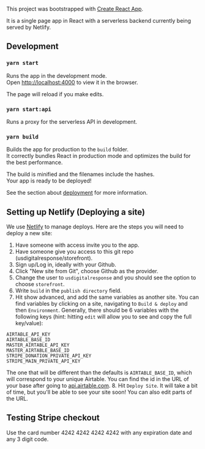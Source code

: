 This project was bootstrapped with [Create React App](https://github.com/facebook/create-react-app).

It is a single page app in React with a serverless backend currently being served by Netlify.

## Development

### `yarn start`

Runs the app in the development mode.<br />
Open [http://localhost:4000](http://localhost:4000) to view it in the browser.

The page will reload if you make edits.<br />

### `yarn start:api`
Runs a proxy for the serverless API in development.


### `yarn build`

Builds the app for production to the `build` folder.<br />
It correctly bundles React in production mode and optimizes the build for the best performance.

The build is minified and the filenames include the hashes.<br />
Your app is ready to be deployed!

See the section about [deployment](https://facebook.github.io/create-react-app/docs/deployment) for more information.

## Setting up Netlify (Deploying a site)
We use [Netlify](https://app.netlify.com/teams/usdr/sites) to manage deploys. Here are the steps you will need to deploy a new site:
1. Have someone with access invite you to the app.
2. Have someone give you access to this git repo (usdigitalresponse/storefront).
3. Sign up/Log in, ideally with your Github.
4. Click "New site from Git", choose Github as the provider.
5. Change the user to `usdigitalresponse` and you should see the option to choose `storefront`.
6. Write `build` in the `publish directory` field.
7. Hit show advanced, and add the same variables as another site. You can find variables by clicking on a site, navigating to `Build & deploy` and then `Environment`. Generally, there should be 6 variables with the following keys (hint: hitting `edit` will allow you to see and copy the full key/value):
```
AIRTABLE_API_KEY
AIRTABLE_BASE_ID
MASTER_AIRTABLE_API_KEY
MASTER_AIRTABLE_BASE_ID
STRIPE_DONATION_PRIVATE_API_KEY
STRIPE_MAIN_PRIVATE_API_KEY
```
The one that will be different than the defaults is `AIRTABLE_BASE_ID`, which will correspond to your unique Airtable. You can find the id in the URL of your base after going to [api.airtable.com](api.airtable.com).
8. Hit `Deploy Site`. It will take a bit of time, but you'll be able to see your site soon! You can also edit parts of the URL.

## Testing Stripe checkout
Use the card number 4242 4242 4242 4242 with any expiration date and any 3 digit code.
